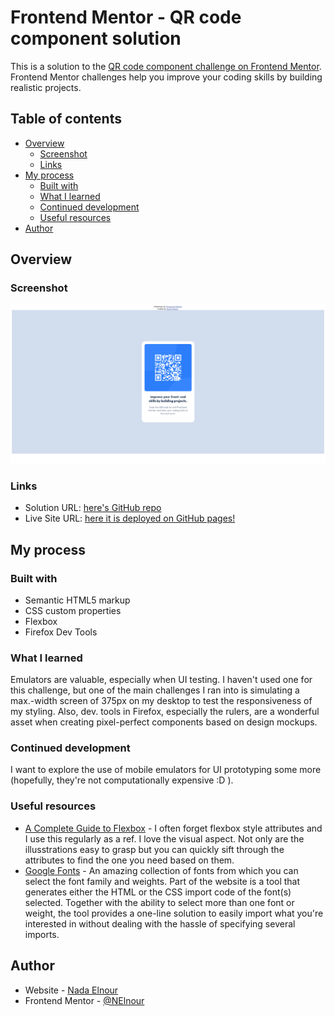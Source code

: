# Frontend Mentor - QR code component solution

This is a solution to the [QR code component challenge on Frontend Mentor](https://www.frontendmentor.io/challenges/qr-code-component-iux_sIO_H). Frontend Mentor challenges help you improve your coding skills by building realistic projects. 

## Table of contents

- [Overview](#overview)
  - [Screenshot](#screenshot)
  - [Links](#links)
- [My process](#my-process)
  - [Built with](#built-with)
  - [What I learned](#what-i-learned)
  - [Continued development](#continued-development)
  - [Useful resources](#useful-resources)
- [Author](#author)

## Overview

### Screenshot

![](./doc-assets/desktop-screenshot.png)

### Links

- Solution URL: [here's GitHub repo](https://github.com/NElnour/qr-code-challenge)
- Live Site URL: [here it is deployed on GitHub pages!](https://nelnour.github.io/qr-code-challenge/)

## My process

### Built with

- Semantic HTML5 markup
- CSS custom properties
- Flexbox
- Firefox Dev Tools

### What I learned

Emulators are valuable, especially when UI testing. I haven't used one for this challenge, but one of the main challenges I ran into is simulating a max.-width screen of 375px on my desktop to test the responsiveness of my styling. Also, dev. tools in Firefox, especially the rulers, are a wonderful asset when creating pixel-perfect components based on design mockups.

### Continued development

I want to explore the use of mobile emulators for UI prototyping some more (hopefully, they're not computationally expensive :D ).


### Useful resources

- [A Complete Guide to Flexbox](https://css-tricks.com/snippets/css/a-guide-to-flexbox/) - I often forget flexbox style attributes and I use this regularly as a ref. I love the visual aspect. Not only are the illusstrations easy to grasp but you can quickly sift through the attributes to find the one you need based on them.
- [Google Fonts](https://fonts.google.com/) - An amazing collection of fonts from which you can select the font family and weights. Part of the website is a tool that generates either the HTML or the CSS import code of the font(s) selected. Together with the ability to select more than one font or weight, the tool provides a one-line solution to easily import what you're interested in without dealing with the hassle of specifying several imports.


## Author

- Website - [Nada Elnour](https://nelnour.github.io)
- Frontend Mentor - [@NElnour](https://www.frontendmentor.io/profile/NElnour)


